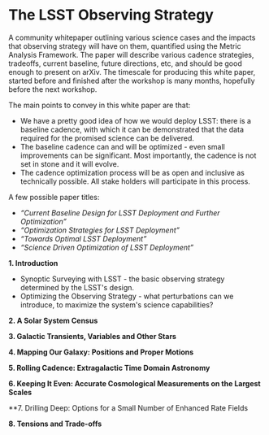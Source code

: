 # The LSST Observing Strategy

A community whitepaper outlining various science cases and the impacts that observing strategy will have on them, quantified using the Metric Analysis Framework. The paper will describe various cadence strategies, tradeoffs, current baseline, future directions, etc, and should be good enough to present on arXiv. The timescale for producing this white paper, started before and finished after the workshop is many months, hopefully before the next workshop. 

The main points to convey in this white paper are that:

* We have a pretty good idea of how we would deploy LSST: there is a baseline cadence, with which it can be demonstrated that the data required for the promised science can be delivered.
* The baseline cadence can and will be optimized - even small improvements can be significant. Most importantly, the cadence is not set in stone and it will evolve.
* The cadence optimization process will be as open and inclusive as technically possible. All stake holders will participate in this process.

A few possible paper titles:

* *“Current Baseline Design for LSST Deployment and Further Optimization”*
* *“Optimization Strategies for LSST Deployment”*
* *“Towards Optimal LSST Deployment”*
* *“Science Driven Optimization of LSST Deployment”*

**1. Introduction**
  * Synoptic Surveying with LSST - the basic observing strategy determined by the LSST's design.
  * Optimizing the Observing Strategy - what perturbations can we introduce, to maximize the system's science capabilities?

**2. A Solar System Census**

**3. Galactic Transients, Variables and Other Stars**

**4. Mapping Our Galaxy: Positions and Proper Motions**

**5. Rolling Cadence: Extragalactic Time Domain Astronomy**

**6. Keeping It Even: Accurate Cosmological Measurements on the Largest Scales**

**7. Drilling Deep: Options for a Small Number of Enhanced Rate Fields

**8. Tensions and Trade-offs**
